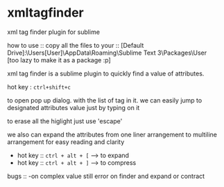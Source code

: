 # xmltagfinder
xml tag finder plugin for sublime

how to use ::
copy all the files to your :: [Default Drive]:\Users\[User]\AppData\Roaming\Sublime Text 3\Packages\User\
[too lazy to make it as a package :p]


xml tag finder is a sublime plugin to quickly find a value of attributes.

hot key : `ctrl+shift+c` 

to open pop up dialog. with the list of tag in it. we can easily jump 
to designated attributes value just by typing on it

to erase all the higlight just use 'escape'

we also can expand the attributes from one liner arrangement to multiline arrangement for easy reading and clarity
- hot key :: `ctrl + alt + [` --> to expand
- hot key :: `ctrl + alt + ]` --> to compress

bugs ::
-on complex value still error on finder and expand or contract
